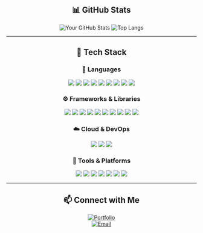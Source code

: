 <div align="center">

## 📊 GitHub Stats

![Your GitHub Stats](https://github-readme-stats.vercel.app/api?username=d-jason32&show_icons=true&theme=tokyonight&hide_title=true)
![Top Langs](https://github-readme-stats.vercel.app/api/top-langs/?username=d-jason32&layout=compact&theme=tokyonight)

---

## 🔧 Tech Stack

### 🧠 Languages  
<img src="https://img.shields.io/badge/-Java-000?&logo=Java&logoColor=007396" />
<img src="https://img.shields.io/badge/-TypeScript-000?&logo=typescript&logoColor=3178C6" />
<img src="https://img.shields.io/badge/-JavaScript-000?&logo=javascript&logoColor=F7DF1E" />
<img src="https://img.shields.io/badge/-Python-000?&logo=python&logoColor=3776AB" />
<img src="https://img.shields.io/badge/-C-000?&logo=c&logoColor=A8B9CC" />
<img src="https://img.shields.io/badge/-C++-000?&logo=c%2B%2B&logoColor=00599C" />
<img src="https://img.shields.io/badge/-HTML5-000?&logo=html5&logoColor=E34F26" />
<img src="https://img.shields.io/badge/-CSS3-000?&logo=css3&logoColor=1572B6" />
<img src="https://img.shields.io/badge/-SQL-000?&logo=mysql&logoColor=4479A1" />

### ⚙️ Frameworks & Libraries  
<img src="https://img.shields.io/badge/-React-000?&logo=react" />
<img src="https://img.shields.io/badge/-Vite-000?&logo=vite" />
<img src="https://img.shields.io/badge/-TailwindCSS-000?&logo=tailwind-css" />
<img src="https://img.shields.io/badge/-Node.js-000?&logo=node.js" />
<img src="https://img.shields.io/badge/-Express.js-000?&logo=express&logoColor=white" />
<img src="https://img.shields.io/badge/-Firebase-000?&logo=firebase" />
<img src="https://img.shields.io/badge/-Socket.io-000?&logo=socket.io" />
<img src="https://img.shields.io/badge/-JavaFX-000?&logo=openjdk&logoColor=white" />
<img src="https://img.shields.io/badge/-Next.js-000?&logo=next.js" />
<img src="https://img.shields.io/badge/-Framer%20Motion-000?&logo=framer&logoColor=white" />

### ☁️ Cloud & DevOps  
<img src="https://img.shields.io/badge/-Microsoft%20Azure-000?&logo=microsoft-azure&logoColor=0078D4" />
<img src="https://img.shields.io/badge/-Vercel-000?&logo=vercel&logoColor=white" />
<img src="https://img.shields.io/badge/-Netlify-000?&logo=netlify&logoColor=00C7B7" />

### 🔧 Tools & Platforms  
<img src="https://img.shields.io/badge/-Git-000?&logo=git" />
<img src="https://img.shields.io/badge/-GitHub-000?&logo=github" />
<img src="https://img.shields.io/badge/-VS%20Code-000?&logo=visual-studio-code" />
<img src="https://img.shields.io/badge/-Postman-000?&logo=postman" />
<img src="https://img.shields.io/badge/-Figma-000?&logo=figma" />
<img src="https://img.shields.io/badge/-Linux-000?&logo=linux" />
<img src="https://img.shields.io/badge/-DevTools-000?&logo=google-chrome" />

---

## 📫 Connect with Me

[![Portfolio](https://img.shields.io/badge/-Portfolio-000?style=flat&logo=google-chrome&logoColor=white)](https://yourportfolio.com)  
[![Email](https://img.shields.io/badge/-Email-000?style=flat&logo=gmail&logoColor=white)](mailto:devaj5@farmingdale.edu)

</div>

